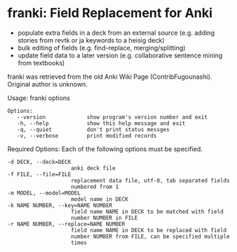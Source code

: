 # franki: Field Replacement for Anki

 * populate extra fields in a deck from an external source (e.g. adding stories from revtk or ja keywords to a heisig deck)
 * bulk editing of fields (e.g. find-replace, merging/splitting)
 * update field data to a later version (e.g. collaborative sentence mining from textbooks)

franki was retrieved from the old Anki Wiki Page (ContribFugounashi). Original author is unknown.

Usage: franki options

    Options:
       --version             show program's version number and exit
       -h, --help            show this help message and exit
       -q, --quiet           don't print status messges
       -v, --verbose         print modified records


  Required Options:
    Each of the following options must be specified.

    -d DECK, --deck=DECK
                        anki deck file
    -f FILE, --file=FILE
                        replacement data file, utf-8, tab separated fields
                        numbered from 1
    -m MODEL, --model=MODEL
                        model name in DECK
    -k NAME NUMBER, --key=NAME NUMBER
                        field name NAME in DECK to be matched with field
                        number NUMBER in FILE
    -r NAME NUMBER, --replace=NAME NUMBER
                        field name NAME in DECK to be replaced with field
                        number NUMBER from FILE, can be specified multiple
                        times
